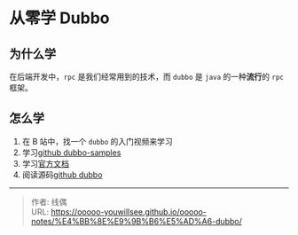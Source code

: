 # 从零学 Dubbo


## 为什么学

在后端开发中，`rpc` 是我们经常用到的技术，而 `dubbo` 是 `java` 的一种**流行**的 `rpc` 框架。

## 怎么学

1. 在 B 站中，找一个 `dubbo` 的入门视频来学习
2. 学习[github dubbo-samples](https://github.com/apache/dubbo-samples)
3. 学习[官方文档](https://cn.dubbo.apache.org/zh-cn/overview/mannual/java-sdk/)
4. 阅读源码[github dubbo](https://github.com/apache/dubbo)



---

> 作者: 线偶  
> URL: https://ooooo-youwillsee.github.io/ooooo-notes/%E4%BB%8E%E9%9B%B6%E5%AD%A6-dubbo/  

